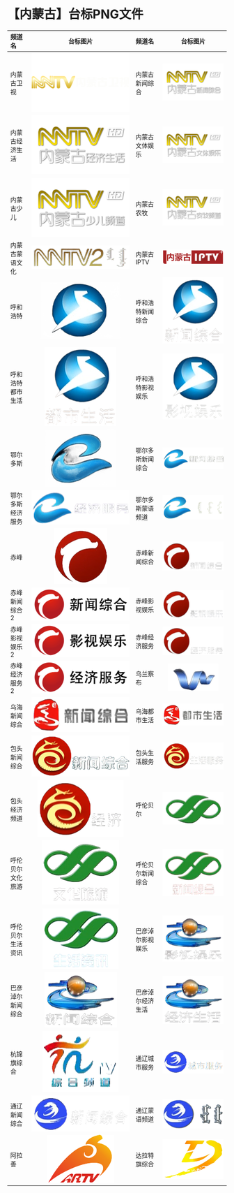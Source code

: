 # 【内蒙古】台标PNG文件
|频道名|台标图片|频道名|台标图片|
|:---|:---:|:---|:---:|
|内蒙古卫视|<img src="https://raw.githubusercontent.com/xiaolvdouya/TV-LOGO/refs/heads/main/%E5%86%85%E8%92%99%E5%8F%A4/内蒙古卫视.png">|内蒙古新闻综合|<img src="https://raw.githubusercontent.com/xiaolvdouya/TV-LOGO/refs/heads/main/%E5%86%85%E8%92%99%E5%8F%A4/内蒙古新闻综合.png">|
|内蒙古经济生活|<img src="https://raw.githubusercontent.com/xiaolvdouya/TV-LOGO/refs/heads/main/%E5%86%85%E8%92%99%E5%8F%A4/内蒙古经济生活.png">|内蒙古文体娱乐|<img src="https://raw.githubusercontent.com/xiaolvdouya/TV-LOGO/refs/heads/main/%E5%86%85%E8%92%99%E5%8F%A4/内蒙古文体娱乐.png">|
|内蒙古少儿|<img src="https://raw.githubusercontent.com/xiaolvdouya/TV-LOGO/refs/heads/main/%E5%86%85%E8%92%99%E5%8F%A4/内蒙古少儿.png">|内蒙古农牧|<img src="https://raw.githubusercontent.com/xiaolvdouya/TV-LOGO/refs/heads/main/%E5%86%85%E8%92%99%E5%8F%A4/内蒙古农牧.png">|
|内蒙古蒙语文化|<img src="https://raw.githubusercontent.com/xiaolvdouya/TV-LOGO/refs/heads/main/%E5%86%85%E8%92%99%E5%8F%A4/内蒙古蒙语文化.png">|内蒙古IPTV|<img src="https://raw.githubusercontent.com/xiaolvdouya/TV-LOGO/refs/heads/main/%E5%86%85%E8%92%99%E5%8F%A4/内蒙古IPTV.png">|
|呼和浩特|<img src="https://raw.githubusercontent.com/xiaolvdouya/TV-LOGO/refs/heads/main/%E5%86%85%E8%92%99%E5%8F%A4/呼和浩特.png">|呼和浩特新闻综合|<img src="https://raw.githubusercontent.com/xiaolvdouya/TV-LOGO/refs/heads/main/%E5%86%85%E8%92%99%E5%8F%A4/呼和浩特新闻综合.png">|
|呼和浩特都市生活|<img src="https://raw.githubusercontent.com/xiaolvdouya/TV-LOGO/refs/heads/main/%E5%86%85%E8%92%99%E5%8F%A4/呼和浩特都市生活.png">|呼和浩特影视娱乐|<img src="https://raw.githubusercontent.com/xiaolvdouya/TV-LOGO/refs/heads/main/%E5%86%85%E8%92%99%E5%8F%A4/呼和浩特影视娱乐.png">|
|鄂尔多斯|<img src="https://raw.githubusercontent.com/xiaolvdouya/TV-LOGO/refs/heads/main/%E5%86%85%E8%92%99%E5%8F%A4/鄂尔多斯.png">|鄂尔多斯新闻综合|<img src="https://raw.githubusercontent.com/xiaolvdouya/TV-LOGO/refs/heads/main/%E5%86%85%E8%92%99%E5%8F%A4/鄂尔多斯新闻综合.png">|
|鄂尔多斯经济服务|<img src="https://raw.githubusercontent.com/xiaolvdouya/TV-LOGO/refs/heads/main/%E5%86%85%E8%92%99%E5%8F%A4/鄂尔多斯经济服务.png">|鄂尔多斯蒙语频道|<img src="https://raw.githubusercontent.com/xiaolvdouya/TV-LOGO/refs/heads/main/%E5%86%85%E8%92%99%E5%8F%A4/鄂尔多斯蒙语频道.png">|
|赤峰|<img src="https://raw.githubusercontent.com/xiaolvdouya/TV-LOGO/refs/heads/main/%E5%86%85%E8%92%99%E5%8F%A4/赤峰.png">|赤峰新闻综合|<img src="https://raw.githubusercontent.com/xiaolvdouya/TV-LOGO/refs/heads/main/%E5%86%85%E8%92%99%E5%8F%A4/赤峰新闻综合.png">|
|赤峰新闻综合2|<img src="https://raw.githubusercontent.com/xiaolvdouya/TV-LOGO/refs/heads/main/%E5%86%85%E8%92%99%E5%8F%A4/赤峰新闻综合2.png">|赤峰影视娱乐|<img src="https://raw.githubusercontent.com/xiaolvdouya/TV-LOGO/refs/heads/main/%E5%86%85%E8%92%99%E5%8F%A4/赤峰影视娱乐.png">|
|赤峰影视娱乐2|<img src="https://raw.githubusercontent.com/xiaolvdouya/TV-LOGO/refs/heads/main/%E5%86%85%E8%92%99%E5%8F%A4/赤峰影视娱乐2.png">|赤峰经济服务|<img src="https://raw.githubusercontent.com/xiaolvdouya/TV-LOGO/refs/heads/main/%E5%86%85%E8%92%99%E5%8F%A4/赤峰经济服务.png">|
|赤峰经济服务2|<img src="https://raw.githubusercontent.com/xiaolvdouya/TV-LOGO/refs/heads/main/%E5%86%85%E8%92%99%E5%8F%A4/赤峰经济服务2.png">|乌兰察布|<img src="https://raw.githubusercontent.com/xiaolvdouya/TV-LOGO/refs/heads/main/%E5%86%85%E8%92%99%E5%8F%A4/乌兰察布.png">|
|乌海新闻综合|<img src="https://raw.githubusercontent.com/xiaolvdouya/TV-LOGO/refs/heads/main/%E5%86%85%E8%92%99%E5%8F%A4/乌海新闻综合.png">|乌海都市生活|<img src="https://raw.githubusercontent.com/xiaolvdouya/TV-LOGO/refs/heads/main/%E5%86%85%E8%92%99%E5%8F%A4/乌海都市生活.png">|
|包头新闻综合|<img src="https://raw.githubusercontent.com/xiaolvdouya/TV-LOGO/refs/heads/main/%E5%86%85%E8%92%99%E5%8F%A4/包头新闻综合.png">|包头生活服务|<img src="https://raw.githubusercontent.com/xiaolvdouya/TV-LOGO/refs/heads/main/%E5%86%85%E8%92%99%E5%8F%A4/包头生活服务.png">|
|包头经济频道|<img src="https://raw.githubusercontent.com/xiaolvdouya/TV-LOGO/refs/heads/main/%E5%86%85%E8%92%99%E5%8F%A4/包头经济频道.png">|呼伦贝尔|<img src="https://raw.githubusercontent.com/xiaolvdouya/TV-LOGO/refs/heads/main/%E5%86%85%E8%92%99%E5%8F%A4/呼伦贝尔.png">|
|呼伦贝尔文化旅游|<img src="https://raw.githubusercontent.com/xiaolvdouya/TV-LOGO/refs/heads/main/%E5%86%85%E8%92%99%E5%8F%A4/呼伦贝尔文化旅游.png">|呼伦贝尔新闻综合|<img src="https://raw.githubusercontent.com/xiaolvdouya/TV-LOGO/refs/heads/main/%E5%86%85%E8%92%99%E5%8F%A4/呼伦贝尔新闻综合.png">|
|呼伦贝尔生活资讯|<img src="https://raw.githubusercontent.com/xiaolvdouya/TV-LOGO/refs/heads/main/%E5%86%85%E8%92%99%E5%8F%A4/呼伦贝尔生活资讯.png">|巴彦淖尔影视娱乐|<img src="https://raw.githubusercontent.com/xiaolvdouya/TV-LOGO/refs/heads/main/%E5%86%85%E8%92%99%E5%8F%A4/巴彦淖尔影视娱乐.png">|
|巴彦淖尔新闻综合|<img src="https://raw.githubusercontent.com/xiaolvdouya/TV-LOGO/refs/heads/main/%E5%86%85%E8%92%99%E5%8F%A4/巴彦淖尔新闻综合.png">|巴彦淖尔经济生活|<img src="https://raw.githubusercontent.com/xiaolvdouya/TV-LOGO/refs/heads/main/%E5%86%85%E8%92%99%E5%8F%A4/巴彦淖尔经济生活.png">|
|杭锦旗综合|<img src="https://raw.githubusercontent.com/xiaolvdouya/TV-LOGO/refs/heads/main/%E5%86%85%E8%92%99%E5%8F%A4/杭锦旗综合.png">|通辽城市服务|<img src="https://raw.githubusercontent.com/xiaolvdouya/TV-LOGO/refs/heads/main/%E5%86%85%E8%92%99%E5%8F%A4/通辽城市服务.png">|
|通辽新闻综合|<img src="https://raw.githubusercontent.com/xiaolvdouya/TV-LOGO/refs/heads/main/%E5%86%85%E8%92%99%E5%8F%A4/通辽新闻综合.png">|通辽蒙语频道|<img src="https://raw.githubusercontent.com/xiaolvdouya/TV-LOGO/refs/heads/main/%E5%86%85%E8%92%99%E5%8F%A4/通辽蒙语频道.png">|
|阿拉善|<img src="https://raw.githubusercontent.com/xiaolvdouya/TV-LOGO/refs/heads/main/%E5%86%85%E8%92%99%E5%8F%A4/阿拉善.png">|达拉特旗综合|<img src="https://raw.githubusercontent.com/xiaolvdouya/TV-LOGO/refs/heads/main/%E5%86%85%E8%92%99%E5%8F%A4/达拉特旗综合.png">|

